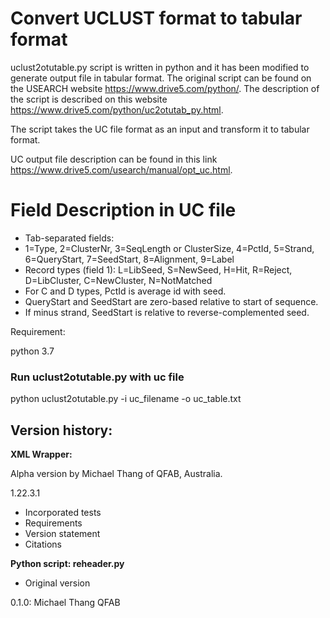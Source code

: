 # Convert UCLUST format to tabular format 
uclust2otutable.py script is written in python and it has been modified to generate output file in tabular format. The original script can be found on the USEARCH website https://www.drive5.com/python/. The description of the script is described on this website https://www.drive5.com/python/uc2otutab_py.html.

The script takes the UC file format as an input and transform it to tabular format.

UC output file description can be found in this link https://www.drive5.com/usearch/manual/opt_uc.html.

# Field Description in UC file
* Tab-separated fields:
* 1=Type, 2=ClusterNr, 3=SeqLength or ClusterSize, 4=PctId, 5=Strand, 6=QueryStart, 7=SeedStart, 8=Alignment, 9=Label
* Record types (field 1): L=LibSeed, S=NewSeed, H=Hit, R=Reject, D=LibCluster, C=NewCluster, N=NotMatched
* For C and D types, PctId is average id with seed.
* QueryStart and SeedStart are zero-based relative to start of sequence.
* If minus strand, SeedStart is relative to reverse-complemented seed.


Requirement:

python 3.7

### Run uclust2otutable.py with uc file
python uclust2otutable.py -i uc_filename -o uc_table.txt

## Version history:

**XML Wrapper:**

Alpha version by Michael Thang of QFAB, Australia.

1.22.3.1

* Incorporated tests
* Requirements
* Version statement
* Citations


**Python script: reheader.py**

* Original version

0.1.0: Michael Thang QFAB
